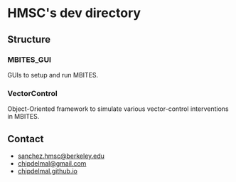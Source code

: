 # HMSC's dev directory

## Structure

### MBITES_GUI

GUIs to setup and run MBITES.

### VectorControl

Object-Oriented framework to simulate various vector-control interventions in MBITES.

## Contact

 * sanchez.hmsc@berkeley.edu
 * chipdelmal@gmail.com
 * [chipdelmal.github.io](chipdelmal.github.io)
